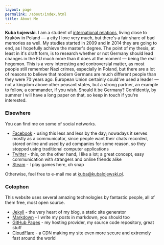 ```yaml
---
layout: page
permalink: /about/index.html
title: About Me
---
```


**Kuba Łojewski**. I am a student of [international relations](http://wse.krakow.pl), living close to Kraków in Poland — a city I love very much, but there's a fair share of bad memories as well. My studies started in 2009 and in 2014 they are going to end, as I hopefully achieve the master's degree. The point of my thesis, at least in it's draft form, is to research whether or not Germany should lead changes in the EU much more than it does at the moment — being the real hegemon. This is a very interesting and controversial matter, as most people still remember Nazi crimes, especially in Poland, but there are a lot of reasons to believe that modern Germans are much different people than they were 70 years ago. European Union certainly could've used a leader — not a kingdom above other peasant states, but a strong partner, an example to follow, a commander, if you wish. Should it be Germany? Confidently, by summer I will have a long paper on that, so keep in touch if you're interested.

### Elsewhere

You can find me on some of social networks.

* [Facebook](https://www.facebook.com/jakub.lojewski) - using this less and less by the day; nowadays it serves mostly as a communicator, since people want their chats recorded, stored online and used by ad companies for some reason, so they stopped using traditional computer applications
* [Twitter](https://twitter.com/KubaLojewski) - this, on the other hand, I like a lot; a great concept, easy communication with strangers and online friends alike
* [Steam](http://steamcommunity.com/id/dubus) - I play games here, oh snap

Otherwise, feel free to e-mail me at [kuba@kubalojewski.pl](mailto:kuba@kubalojewski.pl).

### Colophon

This website uses several amazing technologies by fantastic people, all of them free, most open source.

* [Jekyll](http://jekyllrb.com/) - the very heart of my blog, a static site generator
* [Markdown](http://daringfireball.net/projects/markdown/) - I write my posts in markdown, you should too
* [GitHub Pages](http://pages.github.com/) - my hosting provider, my source code repository, great stuff
* [CloudFlare](https://www.cloudflare.com) - a CDN making my site even more secure and extremely fast around the world
